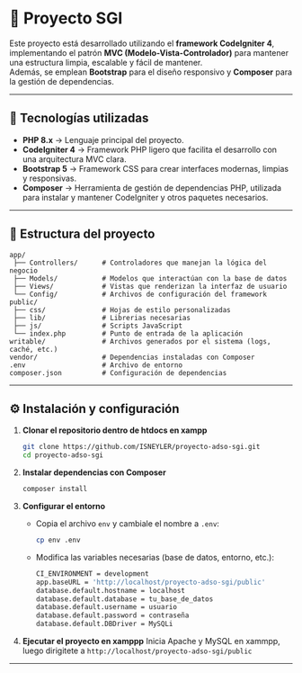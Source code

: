 # 🧩 Proyecto SGI

Este proyecto está desarrollado utilizando el **framework CodeIgniter 4**, implementando el patrón **MVC (Modelo-Vista-Controlador)** para mantener una estructura limpia, escalable y fácil de mantener.  
Además, se emplean **Bootstrap** para el diseño responsivo y **Composer** para la gestión de dependencias.

---

## 🚀 Tecnologías utilizadas

- **PHP 8.x** → Lenguaje principal del proyecto.  
- **CodeIgniter 4** → Framework PHP ligero que facilita el desarrollo con una arquitectura MVC clara.  
- **Bootstrap 5** → Framework CSS para crear interfaces modernas, limpias y responsivas.  
- **Composer** → Herramienta de gestión de dependencias PHP, utilizada para instalar y mantener CodeIgniter y otros paquetes necesarios.  

---

## 📂 Estructura del proyecto

```
app/
 ├── Controllers/      # Controladores que manejan la lógica del negocio
 ├── Models/           # Modelos que interactúan con la base de datos
 ├── Views/            # Vistas que renderizan la interfaz de usuario
 └── Config/           # Archivos de configuración del framework
public/
 ├── css/              # Hojas de estilo personalizadas
 ├── lib/              # Librerias necesarias
 ├── js/               # Scripts JavaScript
 └── index.php         # Punto de entrada de la aplicación
writable/              # Archivos generados por el sistema (logs, caché, etc.)
vendor/                # Dependencias instaladas con Composer
.env                   # Archivo de entorno
composer.json          # Configuración de dependencias
```

---

## ⚙️ Instalación y configuración

1. **Clonar el repositorio dentro de htdocs en xampp**
   ```bash
   git clone https://github.com/ISNEYLER/proyecto-adso-sgi.git
   cd proyecto-adso-sgi
   ```

2. **Instalar dependencias con Composer**
   ```bash
   composer install
   ```

3. **Configurar el entorno**
   - Copia el archivo `env` y cambiale el nombre a `.env`:
     ```bash
     cp env .env
     ```
   - Modifica las variables necesarias (base de datos, entorno, etc.):
     ```bash
     CI_ENVIRONMENT = development
     app.baseURL = 'http://localhost/proyecto-adso-sgi/public'
     database.default.hostname = localhost
     database.default.database = tu_base_de_datos
     database.default.username = usuario
     database.default.password = contraseña
     database.default.DBDriver = MySQLi
     ```

4. **Ejecutar el proyecto en xamppp**
Inicia Apache y MySQL en xammpp, luego dirigitete a `http://localhost/proyecto-adso-sgi/public`
---
